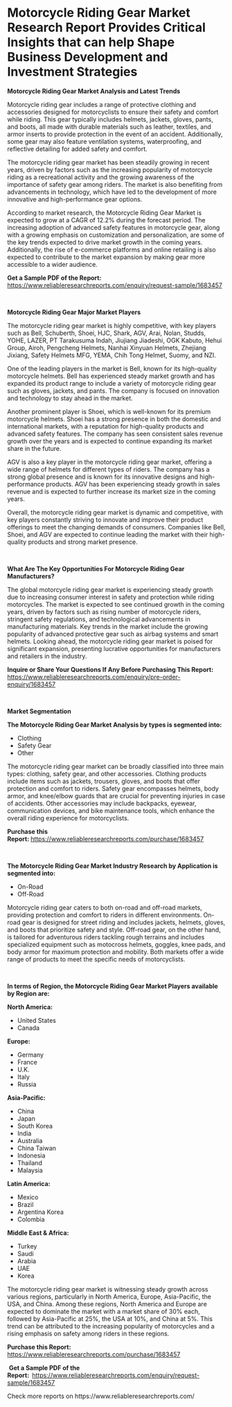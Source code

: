 <p><h1>Motorcycle Riding Gear Market Research Report Provides Critical Insights that can help Shape Business Development and Investment Strategies</h1></p><p><strong>Motorcycle Riding Gear Market Analysis and Latest Trends</strong></p>
<p><p>Motorcycle riding gear includes a range of protective clothing and accessories designed for motorcyclists to ensure their safety and comfort while riding. This gear typically includes helmets, jackets, gloves, pants, and boots, all made with durable materials such as leather, textiles, and armor inserts to provide protection in the event of an accident. Additionally, some gear may also feature ventilation systems, waterproofing, and reflective detailing for added safety and comfort.</p><p>The motorcycle riding gear market has been steadily growing in recent years, driven by factors such as the increasing popularity of motorcycle riding as a recreational activity and the growing awareness of the importance of safety gear among riders. The market is also benefiting from advancements in technology, which have led to the development of more innovative and high-performance gear options.</p><p>According to market research, the Motorcycle Riding Gear Market is expected to grow at a CAGR of 12.2% during the forecast period. The increasing adoption of advanced safety features in motorcycle gear, along with a growing emphasis on customization and personalization, are some of the key trends expected to drive market growth in the coming years. Additionally, the rise of e-commerce platforms and online retailing is also expected to contribute to the market expansion by making gear more accessible to a wider audience.</p></p>
<p><strong>Get a Sample PDF of the Report:&nbsp;</strong> <a href="https://www.reliableresearchreports.com/enquiry/request-sample/1683457">https://www.reliableresearchreports.com/enquiry/request-sample/1683457</a></p>
<p>&nbsp;</p>
<p><strong>Motorcycle Riding Gear Major Market Players</strong></p>
<p><p>The motorcycle riding gear market is highly competitive, with key players such as Bell, Schuberth, Shoei, HJC, Shark, AGV, Arai, Nolan, Studds, YOHE, LAZER, PT Tarakusuma Indah, Jiujiang Jiadeshi, OGK Kabuto, Hehui Group, Airoh, Pengcheng Helmets, Nanhai Xinyuan Helmets, Zhejiang Jixiang, Safety Helmets MFG, YEMA, Chih Tong Helmet, Suomy, and NZI.</p><p>One of the leading players in the market is Bell, known for its high-quality motorcycle helmets. Bell has experienced steady market growth and has expanded its product range to include a variety of motorcycle riding gear such as gloves, jackets, and pants. The company is focused on innovation and technology to stay ahead in the market.</p><p>Another prominent player is Shoei, which is well-known for its premium motorcycle helmets. Shoei has a strong presence in both the domestic and international markets, with a reputation for high-quality products and advanced safety features. The company has seen consistent sales revenue growth over the years and is expected to continue expanding its market share in the future.</p><p>AGV is also a key player in the motorcycle riding gear market, offering a wide range of helmets for different types of riders. The company has a strong global presence and is known for its innovative designs and high-performance products. AGV has been experiencing steady growth in sales revenue and is expected to further increase its market size in the coming years.</p><p>Overall, the motorcycle riding gear market is dynamic and competitive, with key players constantly striving to innovate and improve their product offerings to meet the changing demands of consumers. Companies like Bell, Shoei, and AGV are expected to continue leading the market with their high-quality products and strong market presence.</p></p>
<p>&nbsp;</p>
<p><strong>What Are The Key Opportunities For Motorcycle Riding Gear Manufacturers?</strong></p>
<p><p>The global motorcycle riding gear market is experiencing steady growth due to increasing consumer interest in safety and protection while riding motorcycles. The market is expected to see continued growth in the coming years, driven by factors such as rising number of motorcycle riders, stringent safety regulations, and technological advancements in manufacturing materials. Key trends in the market include the growing popularity of advanced protective gear such as airbag systems and smart helmets. Looking ahead, the motorcycle riding gear market is poised for significant expansion, presenting lucrative opportunities for manufacturers and retailers in the industry.</p></p>
<p><strong>Inquire or Share Your Questions If Any Before Purchasing This Report:</strong> <a href="https://www.reliableresearchreports.com/enquiry/pre-order-enquiry/1683457">https://www.reliableresearchreports.com/enquiry/pre-order-enquiry/1683457</a></p>
<p>&nbsp;</p>
<p><strong>Market Segmentation</strong></p>
<p><strong>The Motorcycle Riding Gear Market Analysis by types is segmented into:</strong></p>
<p><ul><li>Clothing</li><li>Safety Gear</li><li>Other</li></ul></p>
<p><p>The motorcycle riding gear market can be broadly classified into three main types: clothing, safety gear, and other accessories. Clothing products include items such as jackets, trousers, gloves, and boots that offer protection and comfort to riders. Safety gear encompasses helmets, body armor, and knee/elbow guards that are crucial for preventing injuries in case of accidents. Other accessories may include backpacks, eyewear, communication devices, and bike maintenance tools, which enhance the overall riding experience for motorcyclists.</p></p>
<p><strong>Purchase this Report:&nbsp;</strong><a href="https://www.reliableresearchreports.com/purchase/1683457">https://www.reliableresearchreports.com/purchase/1683457</a></p>
<p>&nbsp;</p>
<p><strong>The Motorcycle Riding Gear Market Industry Research by Application is segmented into:</strong></p>
<p><ul><li>On-Road</li><li>Off-Road</li></ul></p>
<p><p>Motorcycle riding gear caters to both on-road and off-road markets, providing protection and comfort to riders in different environments. On-road gear is designed for street riding and includes jackets, helmets, gloves, and boots that prioritize safety and style. Off-road gear, on the other hand, is tailored for adventurous riders tackling rough terrains and includes specialized equipment such as motocross helmets, goggles, knee pads, and body armor for maximum protection and mobility. Both markets offer a wide range of products to meet the specific needs of motorcyclists.</p></p>
<p>&nbsp;</p>
<p><strong>In terms of Region, the Motorcycle Riding Gear Market Players available by Region are:</strong></p>
<p>
    <p> <strong> North America: </strong>
        <ul>
            <li>United States</li>
            <li>Canada</li>
        </ul>
        </p> 
    <p> <strong> Europe: </strong>
        <ul>
            <li>Germany</li>
            <li>France</li>
            <li>U.K.</li>
            <li>Italy</li>
            <li>Russia</li>
        </ul>
        </p> 
    <p> <strong> Asia-Pacific: </strong>
        <ul>
            <li>China</li>
            <li>Japan</li>
            <li>South Korea</li>
            <li>India</li>
            <li>Australia</li>
            <li>China Taiwan</li>
            <li>Indonesia</li>
            <li>Thailand</li>
            <li>Malaysia</li>
        </ul>
        </p> 
    <p> <strong> Latin America: </strong>
        <ul>
            <li>Mexico</li>
            <li>Brazil</li>
            <li>Argentina Korea</li>
            <li>Colombia</li>
        </ul>
        </p> 
    <p> <strong> Middle East & Africa: </strong>
        <ul>
            <li>Turkey</li>
            <li>Saudi</li>
            <li>Arabia</li>
            <li>UAE</li>
            <li>Korea</li>
        </ul>
    </p>
    </p>
<p><p>The motorcycle riding gear market is witnessing steady growth across various regions, particularly in North America, Europe, Asia-Pacific, the USA, and China. Among these regions, North America and Europe are expected to dominate the market with a market share of 30% each, followed by Asia-Pacific at 25%, the USA at 10%, and China at 5%. This trend can be attributed to the increasing popularity of motorcycles and a rising emphasis on safety among riders in these regions.</p></p>
<p><strong>Purchase this Report: </strong><a href="https://www.reliableresearchreports.com/purchase/1683457">https://www.reliableresearchreports.com/purchase/1683457</a></p>
<p>&nbsp;<strong>Get a Sample PDF of the Report:&nbsp;&nbsp;</strong><a href="https://www.reliableresearchreports.com/enquiry/request-sample/1683457">https://www.reliableresearchreports.com/enquiry/request-sample/1683457</a></p>
<p><strong></strong></p>
<p>Check more reports on https://www.reliableresearchreports.com/</p>